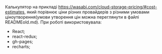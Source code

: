 Калькулятор на прикладі https://wasabi.com/cloud-storage-pricing/#cost-estimates, який порівнює ціни
різних провайдерів з різними умовами ціноутворення(умови утворення цін можна переглянути в файлі
READMEold.md). При роботі використовувала:

-   React;
-   react-redux;
-   gh-pages;
-   recharts;
